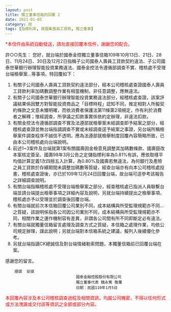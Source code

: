 ```yaml
---
layout: post
title: 獨立董事信箱的回覆 2
date: 2021-01-05
category: 說
tags: [指標利率, 霖園集團員工貸款, 獨立董事]
---
```


<p style="color:red">*本信件由系統自動發送，請勿直接回覆本信件，謝謝您的配合。</p>
許○○先生：
您好，就台端於國泰金控獨立董事信箱109年10月13日、21日、28日、11月24日、30日及12月2日指稱子公司國泰人壽員工貸款契約違法、子公司國泰世華銀行辦理智能投資業務違法、國泰金控法令遵循部調查不實、稽核處不受理台端檢舉案…等事項，特回覆如下：

1. 有關子公司國泰人壽員工貸款契約違法部分，經本公司稽核處查證國泰人壽員工貸款利率加碼數調整作業有相當機制，非任意調整，應無違法。
2. 有關子公司國泰世華銀行辦理智能投資業務違法部分，經稽核處查證，該案評議結果係因雙方對智能投資商品之「目標時程」認知不同，推定相對人所擬契約條款之文意未臻明確，而依消費者保護法第11條第2項規定，作有利於消費者之解釋；惟經調查，所爭議之扣款事實係依約定辦理，非違法扣款。
3. 有關金控法令遵循部調查不實及法遵部就檢舉案未經調查即予結案之部分，經稽核處查證並無台端指謫調查不實或未經調查逕予結案之事證，另台端所稱檢舉案件調查程序不誠信不透明，應為法遵部就檢舉制度回覆內容簡略所致，已由本公司稽核處向台端說明。
4. 前述1~3案件及台端就第1案有關國壽因金檢意見調整其加碼數條款、國壽竄改本案核定簽呈、國壽98年3月公告之定儲指標利率為0.81%有誤，應依取樣平均值計算定義1次四捨五入計算，為0.80%及國壽若無違法，為何銀行及產險之員工貸款於存續期間未調整加碼數等質疑，經查台端亦有向本公司稽核處投書，稽核處查證後，亦已於109年12月24日回覆台端，故台端可逕參考該報告之詳細調查說明。
5. 有關台端指稱稽核處不受理台端檢舉案之部分，經查稽核處已指派人員聯繫台端並請台端提出檢舉事項之詳細內容及說明，另就台端持續提出之檢舉事項，稽核處亦予以受理並於調查後回覆台端。
6. 有關台端就前次本信箱回覆公司業別不同，成本結構與所受監理規範亦不同…之質疑，該說明係指各公司因公司業別不同，成本結構與所受監理規範亦不同，相關作業之運作機制容有差異，非謂各公司間有所不同即斷定必有違法。
7. 有關台端就獨董信箱留言處理及調查方式之質疑，本信箱之處理作業，均依公司規定辦理，謹此說明；另就台端對本信箱系統之建議，擬列入後續優化參考。
8. 另就台端指謫CK總誠信及對台端情緒勒索問題，本獨董信箱前已回覆台端在案。

感謝您的留言。

        順頌  安祺
                                   國泰金融控股股份有限公司
                                   獨立董事代表 魏永篤 敬覆
                                   日期：民國110年1月5日

<p style="color:red">本回覆內容涉及本公司稽核調查過程及相關資訊，均屬公司機密，不得以任何形式或方法洩漏或交付該等資訊之全部或部分內容。</p>
